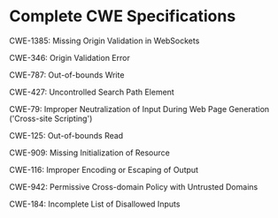 

# Complete CWE Specifications

CWE-1385: Missing Origin Validation in WebSockets

CWE-346: Origin Validation Error

CWE-787: Out-of-bounds Write

CWE-427: Uncontrolled Search Path Element

CWE-79: Improper Neutralization of Input During Web Page Generation ('Cross-site Scripting')

CWE-125: Out-of-bounds Read

CWE-909: Missing Initialization of Resource

CWE-116: Improper Encoding or Escaping of Output

CWE-942: Permissive Cross-domain Policy with Untrusted Domains

CWE-184: Incomplete List of Disallowed Inputs